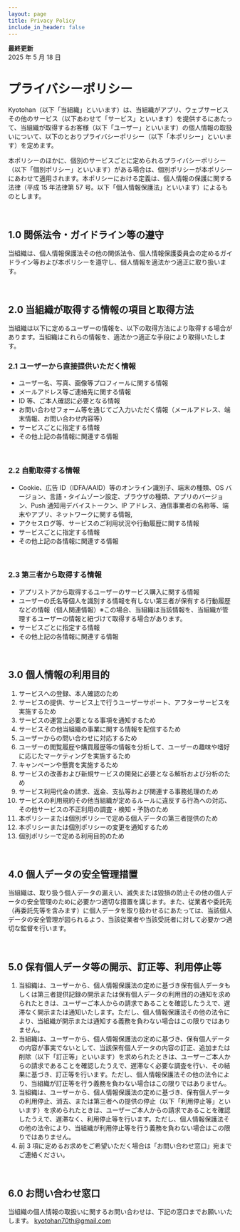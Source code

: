 ```yaml
---
layout: page
title: Privacy Policy
include_in_header: false
---
```


**最終更新**  
2025 年 5 月 18 日

# プライバシーポリシー

Kyotohan（以下「当組織」といいます）は、当組織がアプリ、ウェブサービスその他のサービス（以下あわせて「サービス」といいます）を提供するにあたって、当組織が取得するお客様（以下「ユーザー」といいます）の個人情報の取扱いについて、以下のとおりプライバシーポリシー（以下「本ポリシー」といいます）を定めます。

本ポリシーのほかに、個別のサービスごとに定められるプライバシーポリシー（以下「個別ポリシー」といいます）がある場合は、個別ポリシーが本ポリシーにあわせて適用されます。本ポリシーにおける定義は、個人情報の保護に関する法律（平成 15 年法律第 57 号。以下「個人情報保護法」といいます）によるものとします。

<br>

## 1.0 関係法令・ガイドライン等の遵守

当組織は、個人情報保護法その他の関係法令、個人情報保護委員会の定めるガイドライン等および本ポリシーを遵守し、個人情報を適法かつ適正に取り扱います。

<br>

## 2.0 当組織が取得する情報の項目と取得方法

当組織は以下に定めるユーザーの情報を、以下の取得方法により取得する場合があります。当組織はこれらの情報を、適法かつ適正な手段により取得いたします。

### 2.1 ユーザーから直接提供いただく情報

- ユーザー名、写真、画像等プロフィールに関する情報
- メールアドレス等ご連絡先に関する情報
- ID 等、ご本人確認に必要となる情報
- お問い合わせフォーム等を通じてご入力いただく情報（メールアドレス、端末情報、お問い合わせ内容等）
- サービスごとに指定する情報
- その他上記の各情報に関連する情報

<br>

### 2.2 自動取得する情報

- Cookie、広告 ID（IDFA/AAID）等のオンライン識別子、端末の種類、OS バージョン、言語・タイムゾーン設定、ブラウザの種類、アプリのバージョン、Push 通知用デバイストークン、IP アドレス、通信事業者の名称等、端末やアプリ、ネットワークに関する情報,
- アクセスログ等、サービスのご利用状況や行動履歴に関する情報
- サービスごとに指定する情報
- その他上記の各情報に関連する情報

<br>

### 2.3 第三者から取得する情報

- アプリストアから取得するユーザーのサービス購入に関する情報
- ユーザーの氏名等個人を識別する情報を有しない第三者が保有する行動履歴などの情報（個人関連情報）※この場合、当組織は当該情報を、当組織が管理するユーザーの情報と紐づけて取得する場合があります。
- サービスごとに指定する情報
- その他上記の各情報に関連する情報

<br>

## 3.0 個人情報の利用目的

1. サービスへの登録、本人確認のため
2. サービスの提供、サービス上で行うユーザーサポート、アフターサービスを実施するため
3. サービスの運営上必要となる事項を通知するため
4. サービスその他当組織の事業に関する情報を配信するため
5. ユーザーからの問い合わせに対応するため
6. ユーザーの閲覧履歴や購買履歴等の情報を分析して、ユーザーの趣味や嗜好に応じたマーケティングを実施するため
7. キャンペーンや懸賞を実施するため
8. サービスの改善および新規サービスの開発に必要となる解析および分析のため
9. サービス利用代金の請求、返金、支払等および関連する事務処理のため
10. サービスの利用規約その他当組織が定めるルールに違反する行為への対応、その他サービスの不正利用の調査・検知・予防のため
11. 本ポリシーまたは個別ポリシーで定める個人データの第三者提供のため
12. 本ポリシーまたは個別ポリシーの変更を通知するため
13. 個別ポリシーで定める利用目的のため

<br>

## 4.0 個人データの安全管理措置

当組織は、取り扱う個人データの漏えい、滅失または毀損の防止その他の個人データの安全管理のために必要かつ適切な措置を講じます。また、従業者や委託先（再委託先等を含みます）に個人データを取り扱わせるにあたっては、当該個人データの安全管理が図られるよう、当該従業者や当該受託者に対して必要かつ適切な監督を行います。

<br>

## 5.0 保有個人データ等の開示、訂正等、利用停止等

1. 当組織は、ユーザーから、個人情報保護法の定めに基づき保有個人データもしくは第三者提供記録の開示または保有個人データの利用目的の通知を求められたときは、ユーザーご本人からの請求であることを確認したうえで、遅滞なく開示または通知いたします。ただし、個人情報保護法その他の法令により、当組織が開示または通知する義務を負わない場合はこの限りではありません。
2. 当組織は、ユーザーから、個人情報保護法の定めに基づき、保有個人データの内容が事実でないとして、当該保有個人データの内容の訂正、追加または削除（以下「訂正等」といいます）を求められたときは、ユーザーご本人からの請求であることを確認したうえで、遅滞なく必要な調査を行い、その結果に基づき、訂正等を行います。ただし、個人情報保護法その他の法令により、当組織が訂正等を行う義務を負わない場合はこの限りではありません。
3. 当組織は、ユーザーから、個人情報保護法の定めに基づき、保有個人データの利用停止、消去、または第三者への提供の停止（以下「利用停止等」といいます）を求められたときは、ユーザーご本人からの請求であることを確認したうえで、遅滞なく、利用停止等を行います。ただし、個人情報保護法その他の法令により、当組織が利用停止等を行う義務を負わない場合はこの限りではありません。
4. 前 3 項に定めるお求めをご希望いただく場合は「お問い合わせ窓口」宛までご連絡ください。

<br>

## 6.0 お問い合わせ窓口

当組織の個人情報の取扱いに関するお問い合わせは、下記の窓口までお願いいたします。
kyotohan70th@gmail.com
